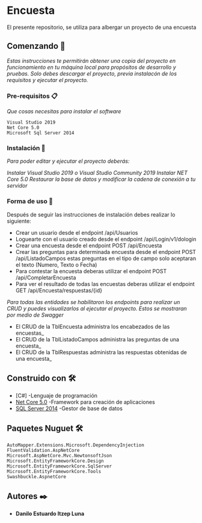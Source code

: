 # Encuesta
El presente repositorio, se utiliza para albergar un proyecto de una encuesta

## Comenzando 🚀

_Estas instrucciones te permitirán obtener una copia del proyecto en funcionamiento en tu máquina local para propósitos de desarrollo y pruebas._
_Solo debes descargar el proyecto, previa instalacón de los requisitos y ejecutar el proyecto._

### Pre-requisitos 📋

_Que cosas necesitas para instalar el software_

```
Visual Studio 2019
Net Core 5.0
Microsoft Sql Server 2014
```

### Instalación 🔧

_Para poder editar y ejecutar el proyecto deberás:_

_Instalar Visual Studio 2019 o Visual Studio Community 2019_
_Instalar NET Core 5.0_
_Restaurar la base de datos y modificar la cadena de conexión a tu servidor_

### Forma de uso 🔧

Después de seguir las instrucciones de instalación debes realizar lo siguiente:

* Crear un usuario desde el endpoint /api/Usuarios
* Loguearte con el usuario creado desde el endpoint /api/Login/v1/dologin
* Crear una encuesta desde el endpoint POST /api/Encuesta
* Crear las preguntas para determinada encuesta desde el endpoint POST /api/ListadoCampos estas preguntas en el tipo de campo solo aceptaran el texto (Numero, Texto o Fecha)
* Para contestar la encuesta deberas utilizar el endpoint POST /api/CompletarEncuesta
* Para ver el resultado de todas las encuestas deberas utilizar el endpoint GET /api/Encuesta/respuestas/{id}

_Para todas las entidades se habilitaron los endpoints para realizar un CRUD y puedes visualizarlos al ejecutar el proyecto. Estos se mostraran por medio de Swagger_

* El CRUD de la TblEncuesta administra los encabezados de las encuestas_
* El CRUD de la TblListadoCampos administra las preguntas de una encuesta_
* El CRUD de la TblRespuestas administra las respuestas obtenidas de una encuesta_

## Construido con 🛠️

* [C#] -Lenguaje de programación
* [Net Core 5.0](https://dotnet.microsoft.com/download/dotnet/3.1) -Framework para creación de aplicaciones
* [SQL Server 2014](https://www.microsoft.com/es-es/download/details.aspx?id=42299) -Gestor de base de datos

## Paquetes Nuguet 🛠️
```
AutoMapper.Extensions.Microsoft.DependencyInjection
FluentValidation.AspNetCore
Microsoft.AspNetCore.Mvc.NewtonsoftJson
Microsoft.EntityFrameworkCore.Design
Microsoft.EntityFrameworkCore.SqlServer
Microsoft.EntityFrameworkCore.Tools
Swashbuckle.AspnetCore
```
## Autores ✒️

* **Danilo Estuardo Itzep Luna** 



